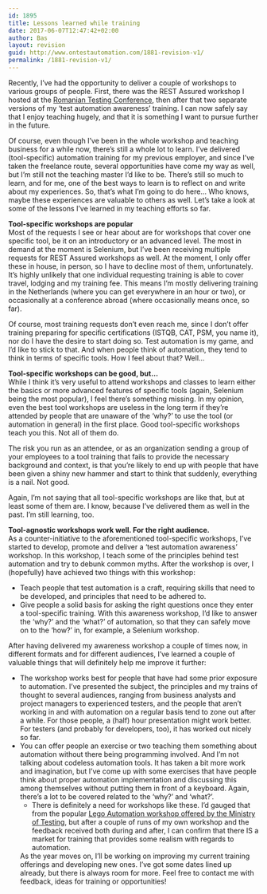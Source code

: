 ```yaml
---
id: 1895
title: Lessons learned while training
date: 2017-06-07T12:47:42+02:00
author: Bas
layout: revision
guid: http://www.ontestautomation.com/1881-revision-v1/
permalink: /1881-revision-v1/
---
```

Recently, I&#8217;ve had the opportunity to deliver a couple of workshops to various groups of people. First, there was the REST Assured workshop I hosted at the <a href="http://www.ontestautomation.com/romanian-testing-conference-2017-was-a-blast/" target="_blank">Romanian Testing Conference</a>, then after that two separate versions of my &#8216;test automation awareness&#8217; training. I can now safely say that I enjoy teaching hugely, and that it is something I want to pursue further in the future.

Of course, even though I&#8217;ve been in the whole workshop and teaching business for a while now, there&#8217;s still a whole lot to learn. I&#8217;ve delivered (tool-specific) automation training for my previous employer, and since I&#8217;ve taken the freelance route, several opportunities have come my way as well, but I&#8217;m still not the teaching master I&#8217;d like to be. There&#8217;s still so much to learn, and for me, one of the best ways to learn is to reflect on and write about my experiences. So, that&#8217;s what I&#8217;m going to do here&#8230; Who knows, maybe these experiences are valuable to others as well. Let&#8217;s take a look at some of the lessons I&#8217;ve learned in my teaching efforts so far.

**Tool-specific workshops are popular**  
Most of the requests I see or hear about are for workshops that cover one specific tool, be it on an introductory or an advanced level. The most in demand at the moment is Selenium, but I&#8217;ve been receiving multiple requests for REST Assured workshops as well. At the moment, I only offer these in house, in person, so I have to decline most of them, unfortunately. It&#8217;s highly unlikely that one individual requesting training is able to cover travel, lodging and my training fee. This means I&#8217;m mostly delivering training in the Netherlands (where you can get everywhere in an hour or two), or occasionally at a conference abroad (where occasionally means once, so far).

Of course, most training requests don&#8217;t even reach me, since I don&#8217;t offer training preparing for specific certifications (ISTQB, CAT, PSM, you name it), nor do I have the desire to start doing so. Test automation is my game, and I&#8217;d like to stick to that. And when people think of automation, they tend to think in terms of specific tools. How I feel about that? Well&#8230;

**Tool-specific workshops can be good, but&#8230;**  
While I think it&#8217;s very useful to attend workshops and classes to learn either the basics or more advanced features of specific tools (again, Selenium being the most popular), I feel there&#8217;s something missing. In my opinion, even the best tool workshops are useless in the long term if they&#8217;re attended by people that are unaware of the &#8216;why?&#8217; to use the tool (or automation in general) in the first place. Good tool-specific workshops teach you this. Not all of them do.

The risk you run as an attendee, or as an organization sending a group of your employees to a tool training that fails to provide the necessary background and context, is that you&#8217;re likely to end up with people that have been given a shiny new hammer and start to think that suddenly, everything is a nail. Not good.

Again, I&#8217;m not saying that all tool-specific workshops are like that, but at least some of them are. I know, because I&#8217;ve delivered them as well in the past. I&#8217;m still learning, too.

**Tool-agnostic workshops work well. For the right audience.**  
As a counter-initiative to the aforementioned tool-specific workshops, I&#8217;ve started to develop, promote and deliver a &#8216;test automation awareness&#8217; workshop. In this workshop, I teach some of the principles behind test automation and try to debunk common myths. After the workshop is over, I (hopefully) have achieved two things with this workshop:

  * Teach people that test automation is a craft, requiring skills that need to be developed, and principles that need to be adhered to.
  * Give people a solid basis for asking the right questions once they enter a tool-specific training. With this awareness workshop, I&#8217;d like to answer the &#8216;why?&#8217; and the &#8216;what?&#8217; of automation, so that they can safely move on to the &#8216;how?&#8217; in, for example, a Selenium workshop.

After having delivered my awareness workshop a couple of times now, in different formats and for different audiences, I&#8217;ve learned a couple of valuable things that will definitely help me improve it further:

  * The workshop works best for people that have had some prior exposure to automation. I&#8217;ve presented the subject, the principles and my trains of thought to several audiences, ranging from business analysts and project managers to experienced testers, and the people that aren&#8217;t working in and with automation on a regular basis tend to zone out after a while. For those people, a (half) hour presentation might work better. For testers (and probably for developers, too), it has worked out nicely so far.
  * You can offer people an exercise or two teaching them something about automation without there being programming involved. And I&#8217;m not talking about codeless automation tools. It has taken a bit more work and imagination, but I&#8217;ve come up with some exercises that have people think about proper automation implementation and discussing this among themselves without putting them in front of a keyboard. Again, there&#8217;s a lot to be covered related to the &#8216;why?&#8217; and &#8216;what?&#8217;. 
      * There is definitely a need for workshops like these. I&#8217;d gauged that from the popular <a href="https://www.ministryoftesting.com/2017/02/what-is-lego-automation/" target="_blank">Lego Automation workshop offered by the Ministry of Testing</a>, but after a couple of runs of my own workshop and the feedback received both during and after, I can confirm that there IS a market for training that provides some realism with regards to automation.</ul> 
    As the year moves on, I&#8217;ll be working on improving my current training offerings and developing new ones. I&#8217;ve got some dates lined up already, but there is always room for more. Feel free to contact me with feedback, ideas for training or opportunities!